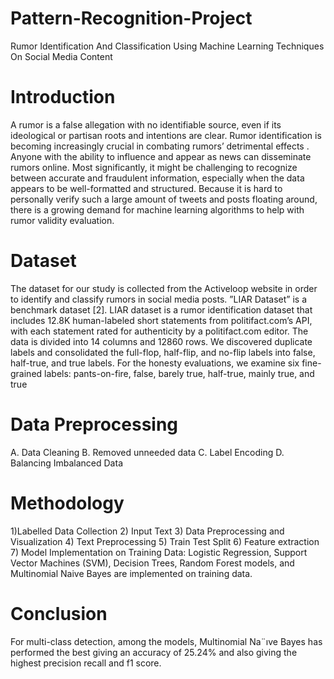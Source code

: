 # Pattern-Recognition-Project
Rumor Identification And Classification Using Machine Learning Techniques On Social Media Content

# Introduction
A rumor is a false allegation with no identifiable source,
even if its ideological or partisan roots and intentions are
clear. Rumor identification is becoming increasingly crucial
in combating rumors’ detrimental effects . Anyone with
the ability to influence and appear as news can disseminate
rumors online. Most significantly, it might be challenging
to recognize between accurate and fraudulent information,
especially when the data appears to be well-formatted and
structured. Because it is hard to personally verify such a
large amount of tweets and posts floating around, there
is a growing demand for machine learning algorithms to
help with rumor validity evaluation.

# Dataset
The dataset for our study is collected from the Activeloop
website in order to identify and classify rumors in social
media posts. ”LIAR Dataset” is a benchmark dataset [2]. LIAR
dataset is a rumor identification dataset that includes 12.8K
human-labeled short statements from politifact.com’s API,
with each statement rated for authenticity by a politifact.com
editor. The data is divided into 14 columns and 12860 rows.
We discovered duplicate labels and consolidated the full-flop,
half-flip, and no-flip labels into false, half-true, and true labels.
For the honesty evaluations, we examine six fine-grained
labels: pants-on-fire, false, barely true, half-true, mainly true,
and true

# Data Preprocessing
A. Data Cleaning
B. Removed unneeded data
C. Label Encoding
D. Balancing Imbalanced Data

# Methodology
1)Labelled Data Collection
2) Input Text
3) Data Preprocessing and Visualization
4) Text Preprocessing
5) Train Test Split
6) Feature extraction
7) Model Implementation on Training Data: Logistic
Regression, Support Vector Machines (SVM), Decision
Trees, Random Forest models, and Multinomial Naive
Bayes are implemented on training data.

# Conclusion
 For multi-class
detection, among the models, Multinomial Na¨ıve Bayes has
performed the best giving an accuracy of 25.24% and also giving
the highest precision recall and f1 score.

